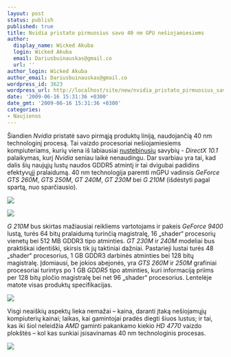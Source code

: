 ```yaml
---
layout: post
status: publish
published: true
title: Nvidia pristato pirmuosius savo 40 nm GPU nešiojamiesiems
author:
  display_name: Wicked Akuba
  login: Wicked Akuba
  email: Dariusbuinauskas@gmail.co
  url: ''
author_login: Wicked Akuba
author_email: Dariusbuinauskas@gmail.co
wordpress_id: 3623
wordpress_url: http://localhost/site/new/nvidia_pristato_pirmuosius_savo_40_nm_gpu_nesiojamiesiems/
date: '2009-06-16 15:31:36 +0300'
date_gmt: '2009-06-16 15:31:36 +0300'
categories:
- Naujienos
---
```

<p>Šiandien <i>Nvidia </i>pristatė savo pirmąją produktų liniją, naudojančią 40 nm technologinį procesą. Tai vaizdo procesoriai nešiojamiesiems kompiuteriams, kurių viena iš labiausiai <a class="ns" href="http://www.technews.lt/tekstas/Artejantys_nVidia_40nm_lustai_palaikys_DirectX_101.html;;">nustebinusių</a> savybių - <i>DirectX 10.1</i> palaikymas, kurį <i>Nvidia </i>seniau laikė nenaudingu. Dar svarbiau yra tai, kad dalis šių naujųjų lustų naudos GDDR5 atmintį ir tai dvigubai padidins efektyvųjį pralaidumą. 40 nm technologija paremti mGPU vadinsis <i>GeForce GTS 260M</i>, <i>GTS 250M</i>, <i>GT 240M</i>, <i>GT 230M </i>bei <i>G 210M </i> (išdėstyti pagal spartą, nuo sparčiausio). </p>
<p><img src="http://akuba.technews.lt/40nm_mGPU_lentele.PNG" /></p>
<p><img src="http://akuba.technews.lt/GTS260m.png" /></p>
<p><i>G 210M </i>bus skirtas mažiausiai reikliems vartotojams ir pakeis <i>GeForce 9400</i> lustą, turės 64 bitų pralaidumą turinčią magistralę, 16 „shader“ procesorių vienetų bei 512 MB GDDR3 tipo atminties. <i>GT 230M </i> ir <i>240M</i> modeliai bus praktiškai identiški, skirsis tik jų taktiniai dažniai. Pastarieji lustai turės 48 „shader“ procesorius, 1 GB GDDR3 darbinės atminties bei 128 bitų magistralę. Įdomiausi, be jokios abejonės, yra <i>GTS 260M </i>ir <i>250M </i>grafiniai procesoriai turintys po 1 GB <i>GDDR5 </i>tipo atminties, kuri informaciją priims per 128 bitų pločio magistralę bei net 96 „shader“ procesorius. Lentelėje matote visas produktų specifikacijas.</p>
<p><img src="http://akuba.technews.lt/GT240m.png" /></p>
<p>Visgi neaiškių aspektų lieka nemažai – kaina, daranti įtaką nešiojamųjų kompiuterių kainai; laikas, kai gamintojai pradės diegti šiuos lustus; ir tai, kas iki šiol neleidžia <i>AMD </i>gaminti pakankamo kiekio <i>HD 4770 </i>vaizdo plokštės – kol kas sunkiai įsisavinamas 40 nm technologinis procesas.  </p>
<p><img src="http://akuba.technews.lt/G210m.png" /></p>
